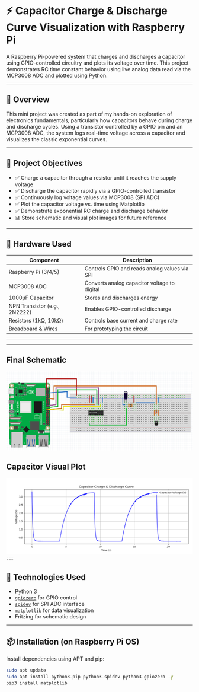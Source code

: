 # ⚡ Capacitor Charge & Discharge Curve Visualization with Raspberry Pi

A Raspberry Pi-powered system that charges and discharges a capacitor using GPIO-controlled circuitry and plots its voltage over time. This project demonstrates RC time constant behavior using live analog data read via the MCP3008 ADC and plotted using Python.

---

## 📌 Overview

This mini project was created as part of my hands-on exploration of electronics fundamentals, particularly how capacitors behave during charge and discharge cycles. Using a transistor controlled by a GPIO pin and an MCP3008 ADC, the system logs real-time voltage across a capacitor and visualizes the classic exponential curves.

---

## 🚀 Project Objectives

- ✅ Charge a capacitor through a resistor until it reaches the supply voltage  
- ✅ Discharge the capacitor rapidly via a GPIO-controlled transistor  
- ✅ Continuously log voltage values via MCP3008 (SPI ADC)  
- ✅ Plot the capacitor voltage vs. time using Matplotlib  
- ✅ Demonstrate exponential RC charge and discharge behavior  
- 📊 Store schematic and visual plot images for future reference  

---

## 📸 Hardware Used

| Component                     | Description                                  |
|----------------------------   |--------------------------------------------- |
| Raspberry Pi (3/4/5)          | Controls GPIO and reads analog values via SPI|
| MCP3008 ADC                   | Converts analog capacitor voltage to digital |
| 1000µF Capacitor              | Stores and discharges energy                 |
| NPN Transistor (e.g., 2N2222) | Enables GPIO-controlled discharge            |
| Resistors (1kΩ, 10kΩ)         | Controls base current and charge rate        |
| Breadboard & Wires            | For prototyping the circuit                  |


---

---
## Final Schematic

<img src="Work/Capacitor_Charge_Discharge_Schematic.png" width="600">
  
## Capacitor Visual Plot
<img src="Work/Capacitor_Charge_Discharge_Visual_Plot.png" width="600">
---

## 🧠 Technologies Used

- Python 3  
- [`gpiozero`](https://gpiozero.readthedocs.io/) for GPIO control  
- [`spidev`](https://pypi.org/project/spidev/) for SPI ADC interface  
- [`matplotlib`](https://matplotlib.org/) for data visualization  
- Fritzing for schematic design  

---

## 📦 Installation (on Raspberry Pi OS)

Install dependencies using APT and pip:

```bash
sudo apt update
sudo apt install python3-pip python3-spidev python3-gpiozero -y
pip3 install matplotlib

